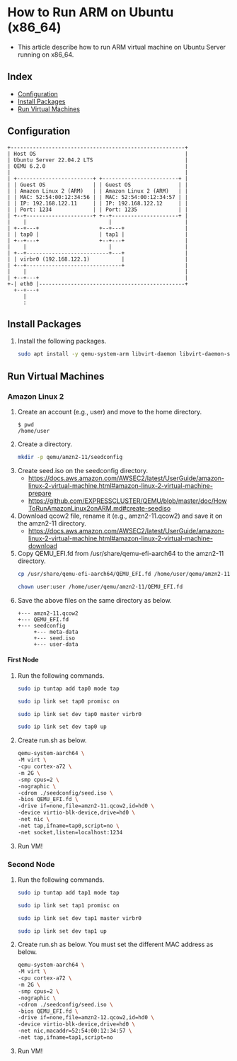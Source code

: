 # How to Run ARM on Ubuntu (x86_64)
- This article describe how to run ARM virtual machine on Ubuntu Server running on x86_64.

## Index
- [Configuration](#configuration)
- [Install Packages](#install-packages)
- [Run Virtual Machines](#run-virtual-machines)

## Configuration
```
+-------------------------------------------------------+
| Host OS                                               |
| Ubuntu Server 22.04.2 LTS                             |
| QEMU 6.2.0                                            |
|                                                       |
| +------------------------+ +------------------------+ |
| | Guest OS               | | Guest OS               | |
| | Amazon Linux 2 (ARM)   | | Amazon Linux 2 (ARM)   | |
| | MAC: 52:54:00:12:34:56 | | MAC: 52:54:00:12:34:57 | |
| | IP: 192.168.122.11     | | IP: 192.168.122.12     | |
| | Port: 1234             | | Port: 1235             | |
| +--+---------------------+ +--+---------------------+ |
|    |                          |                       |
| +--+---+                   +--+---+                   |
| | tap0 |                   | tap1 |                   |
| +--+---+                   +--+---+                   |
|    |                          |                       |
| +--+--------------------------+---+                   |
| | virbr0 (192.168.122.1)          |                   |
| +--+------------------------------+                   |
|    |                                                  |
| +--+---+                                              |
+-| eth0 |----------------------------------------------+
  +--+---+
     |
     :
```

## Install Packages
1. Install the following packages.
   ```sh
   sudo apt install -y qemu-system-arm libvirt-daemon libvirt-daemon-system genisoimage
   ```

## Run Virtual Machines
### Amazon Linux 2
1. Create an account (e.g., user) and move to the home directory.
   ```
   $ pwd
   /home/user
   ```
1. Create a directory.
   ```sh
   mkdir -p qemu/amzn2-11/seedconfig
   ```
1. Create seed.iso on the seedconfig directory.
   - https://docs.aws.amazon.com/AWSEC2/latest/UserGuide/amazon-linux-2-virtual-machine.html#amazon-linux-2-virtual-machine-prepare
   - https://github.com/EXPRESSCLUSTER/QEMU/blob/master/doc/HowToRunAmazonLinux2onARM.md#create-seediso
1. Download qcow2 file, rename it (e.g., amzn2-11.qcow2) and save it on the amzn2-11 directory.
   - https://docs.aws.amazon.com/AWSEC2/latest/UserGuide/amazon-linux-2-virtual-machine.html#amazon-linux-2-virtual-machine-download
1. Copy QEMU_EFI.fd from /usr/share/qemu-efi-aarch64 to the amzn2-11 directory.
   ```sh
   cp /usr/share/qemu-efi-aarch64/QEMU_EFI.fd /home/user/qemu/amzn2-11/
   ```
   ```sh
   chown user:user /home/user/qemu/amzn2-11/QEMU_EFI.fd
   ```
1. Save the above files on the same directory as below.
   ```
   +--- amzn2-11.qcow2
   +--- QEMU_EFI.fd
   +--- seedconfig
        +--- meta-data
        +--- seed.iso
        +--- user-data   
   ```   

#### First Node
1. Run the following commands.
   ```sh
   sudo ip tuntap add tap0 mode tap
   ```
   ```sh
   sudo ip link set tap0 promisc on
   ```
   ```sh
   sudo ip link set dev tap0 master virbr0
   ```
   ```sh
   sudo ip link set dev tap0 up
   ```
1. Create run.sh as below.
   ```sh
   qemu-system-aarch64 \
   -M virt \
   -cpu cortex-a72 \
   -m 2G \
   -smp cpus=2 \
   -nographic \
   -cdrom ./seedconfig/seed.iso \
   -bios QEMU_EFI.fd \
   -drive if=none,file=amzn2-11.qcow2,id=hd0 \
   -device virtio-blk-device,drive=hd0 \
   -net nic \
   -net tap,ifname=tap0,script=no \
   -net socket,listen=localhost:1234   
   ```
1. Run VM!

### Second Node
1. Run the following commands.
   ```sh
   sudo ip tuntap add tap1 mode tap
   ```
   ```sh
   sudo ip link set tap1 promisc on
   ```
   ```sh
   sudo ip link set dev tap1 master virbr0
   ```
   ```sh
   sudo ip link set dev tap1 up
   ```   
1. Create run.sh as below. You must set the different MAC address as below.
   ```sh
   qemu-system-aarch64 \
   -M virt \
   -cpu cortex-a72 \
   -m 2G \
   -smp cpus=2 \
   -nographic \
   -cdrom ./seedconfig/seed.iso \
   -bios QEMU_EFI.fd \
   -drive if=none,file=amzn2-12.qcow2,id=hd0 \
   -device virtio-blk-device,drive=hd0 \
   -net nic,macaddr=52:54:00:12:34:57 \
   -net tap,ifname=tap1,script=no
   ```
1. Run VM!